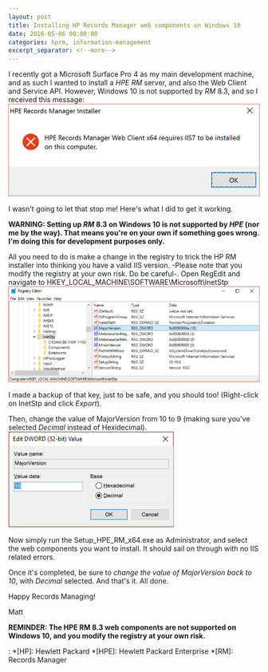 ```yaml
---
layout: post
title: Installing HP Records Manager web components on Windows 10
date: 2016-05-06 00:00:00
categories: hprm, information-management
excerpt_separator: <!--more-->
---
```

I recently got a Microsoft Surface Pro 4 as my main development machine, and as such I wanted to install a *HPE* *RM* server,
and also the Web Client and Service API. However, Windows 10 is not supported by *RM* 8.3, and so I received this message:
![Error message: HPE Records Manager Web Client x64 requires IIS7 to be installed on this computer](/images/160506_hprm_setup_error.png)

I wasn't going to let that stop me! Here's what I did to get it working.

<!--more-->

**WARNING: Setting up *RM* 8.3 on Windows 10 is not supported by *HPE* (nor me by the way). That means you're on your own if something goes wrong. I'm doing this for development purposes only.**

All you need to do is make a change in the registry to trick the HP RM installer into thinking you have a valid IIS version. -Please note that you modify the registry at your own risk. Do be careful-. Open RegEdit and navigate to HKEY_LOCAL_MACHINE\SOFTWARE\Microsoft\InetStp
![RegEdit screenshot of HKEY_LOCAL_MACHINE\SOFTWARE\Microsoft\InetStp](/images/160506_reg_InetStp.png)

I made a backup of that key, just to be safe, and you should too! (Right-click on InetStp and click *Export*).

Then, change the value of MajorVersion from 10 to 9 (making sure you've selected *Decimal* instead of Hexidecimal).
![RegEdit screenshot of the MajorVersion setting](/images/160506_reg_InetStp_MajorVersion.png)

Now simply run the Setup_HPE_RM_x64.exe as Administrator, and select the web components you want to install. It should sail on through with no IIS related errors.

Once it's completed, be sure to *change the value of MajorVersion back to 10*, with *Decimal* selected. And that's it. All done.

Happy Records Managing!

Matt

**REMINDER: The HPE RM 8.3 web components are not supported on Windows 10, and you modify the registry at your own risk.**
 
:
*[HP]: Hewlett Packard
*[HPE]: Hewlett Packard Enterprise
*[RM]: Records Manager
